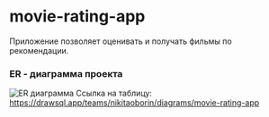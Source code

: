 # movie-rating-app
Приложение позволяет оценивать и получать фильмы по рекомендации. 

### ER - диаграмма проекта
![ER диаграмма](https://github.com/NikitaOborin/movie-rating-app/assets/114754182/a05674b9-509f-481f-a837-7442f0896a4d)
Ссылка на таблицу: https://drawsql.app/teams/nikitaoborin/diagrams/movie-rating-app

